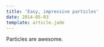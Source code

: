 ```yaml
---
title: 'Easy, impressive particles'
date: 2014-05-03
template: article.jade
---
```


Particles are awesome.


